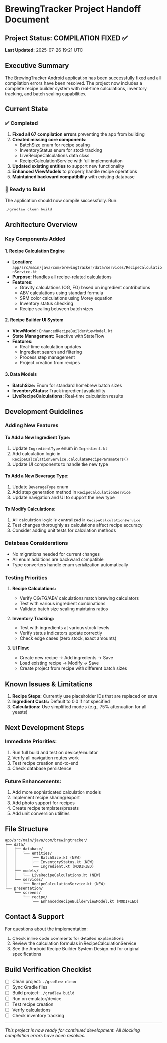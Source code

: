 # BrewingTracker Project Handoff Document

## Project Status: COMPILATION FIXED ✅
**Last Updated:** 2025-07-26 19:21 UTC

## Executive Summary
The BrewingTracker Android application has been successfully fixed and all compilation errors have been resolved. The project now includes a complete recipe builder system with real-time calculations, inventory tracking, and batch scaling capabilities.

## Current State

### ✅ Completed
1. **Fixed all 67 compilation errors** preventing the app from building
2. **Created missing core components:**
   - BatchSize enum for recipe scaling
   - InventoryStatus enum for stock tracking
   - LiveRecipeCalculations data class
   - RecipeCalculationService with full implementation
3. **Updated existing entities** to support new functionality
4. **Enhanced ViewModels** to properly handle recipe operations
5. **Maintained backward compatibility** with existing database

### 🚀 Ready to Build
The application should now compile successfully. Run:
```bash
./gradlew clean build
```

## Architecture Overview

### Key Components Added

#### 1. Recipe Calculation Engine
- **Location:** `app/src/main/java/com/brewingtracker/data/services/RecipeCalculationService.kt`
- **Purpose:** Handles all recipe-related calculations
- **Features:**
  - Gravity calculations (OG, FG) based on ingredient contributions
  - ABV calculations using standard formula
  - SRM color calculations using Morey equation
  - Inventory status checking
  - Recipe scaling between batch sizes

#### 2. Recipe Builder UI System
- **ViewModel:** `EnhancedRecipeBuilderViewModel.kt`
- **State Management:** Reactive with StateFlow
- **Features:**
  - Real-time calculation updates
  - Ingredient search and filtering
  - Process step management
  - Project creation from recipes

#### 3. Data Models
- **BatchSize:** Enum for standard homebrew batch sizes
- **InventoryStatus:** Track ingredient availability
- **LiveRecipeCalculations:** Real-time calculation results

## Development Guidelines

### Adding New Features

#### To Add a New Ingredient Type:
1. Update `IngredientType` enum in `Ingredient.kt`
2. Add calculation logic in `RecipeCalculationService.calculateRecipeParameters()`
3. Update UI components to handle the new type

#### To Add a New Beverage Type:
1. Update `BeverageType` enum
2. Add step generation method in `RecipeCalculationService`
3. Update navigation and UI to support the new type

#### To Modify Calculations:
1. All calculation logic is centralized in `RecipeCalculationService`
2. Test changes thoroughly as calculations affect recipe accuracy
3. Consider adding unit tests for calculation methods

### Database Considerations
- No migrations needed for current changes
- All enum additions are backward compatible
- Type converters handle enum serialization automatically

### Testing Priorities

1. **Recipe Calculations:**
   - Verify OG/FG/ABV calculations match brewing calculators
   - Test with various ingredient combinations
   - Validate batch size scaling maintains ratios

2. **Inventory Tracking:**
   - Test with ingredients at various stock levels
   - Verify status indicators update correctly
   - Check edge cases (zero stock, exact amounts)

3. **UI Flow:**
   - Create new recipe → Add ingredients → Save
   - Load existing recipe → Modify → Save
   - Create project from recipe with different batch sizes

## Known Issues & Limitations

1. **Recipe Steps:** Currently use placeholder IDs that are replaced on save
2. **Ingredient Costs:** Default to 0.0 if not specified
3. **Calculations:** Use simplified models (e.g., 75% attenuation for all yeasts)

## Next Development Steps

### Immediate Priorities:
1. Run full build and test on device/emulator
2. Verify all navigation routes work
3. Test recipe creation end-to-end
4. Check database persistence

### Future Enhancements:
1. Add more sophisticated calculation models
2. Implement recipe sharing/export
3. Add photo support for recipes
4. Create recipe templates/presets
5. Add unit conversion utilities

## File Structure
```
app/src/main/java/com/brewingtracker/
├── data/
│   ├── database/
│   │   └── entities/
│   │       ├── BatchSize.kt (NEW)
│   │       ├── InventoryStatus.kt (NEW)
│   │       └── Ingredient.kt (MODIFIED)
│   ├── models/
│   │   └── LiveRecipeCalculations.kt (NEW)
│   └── services/
│       └── RecipeCalculationService.kt (NEW)
└── presentation/
    └── screens/
        └── recipe/
            └── EnhancedRecipeBuilderViewModel.kt (MODIFIED)
```

## Contact & Support
For questions about the implementation:
1. Check inline code comments for detailed explanations
2. Review the calculation formulas in RecipeCalculationService
3. See the Android Recipe Builder System Design.md for original specifications

## Build Verification Checklist
- [ ] Clean project: `./gradlew clean`
- [ ] Sync Gradle files
- [ ] Build project: `./gradlew build`
- [ ] Run on emulator/device
- [ ] Test recipe creation
- [ ] Verify calculations
- [ ] Check inventory tracking

---
*This project is now ready for continued development. All blocking compilation errors have been resolved.*

